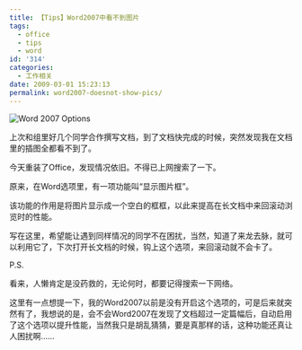 ```yaml
---
title: 【Tips】Word2007中看不到图片
tags:
  - office
  - tips
  - word
id: '314'
categories:
  - 工作相关
date: 2009-03-01 15:23:13
permalink: word2007-doesnot-show-pics/
---
```


![Word 2007 Options](http://lh5.ggpht.com/_QYicOeu89Bk/SakSD6X0HRI/AAAAAAAABKI/bqA1qGZBmk0/s400/word2007.png)

上次和组里好几个同学合作撰写文档，到了文档快完成的时候，突然发现我在文档里的插图全都看不到了。
<!-- more -->
今天重装了Office，发现情况依旧。不得已上网搜索了一下。

原来，在Word选项里，有一项功能叫“显示图片框”。

该功能的作用是将图片显示成一个空白的框框，以此来提高在长文档中来回滚动浏览时的性能。

写在这里，希望能让遇到同样情况的同学不在困扰，当然，知道了来龙去脉，就可以利用它了，下次打开长文档的时候，钩上这个选项，来回滚动就不会卡了。

P.S.

看来，人懒肯定是没药救的，无论何时，都要记得搜索一下网络。

这里有一点想提一下，我的Word2007以前是没有开启这个选项的，可是后来就突然有了，我想说的是，会不会Word2007在发现了文档超过一定篇幅后，自动启用了这个选项以提升性能，当然我只是胡乱猜猜，要是真那样的话，这种功能还真让人困扰啊……